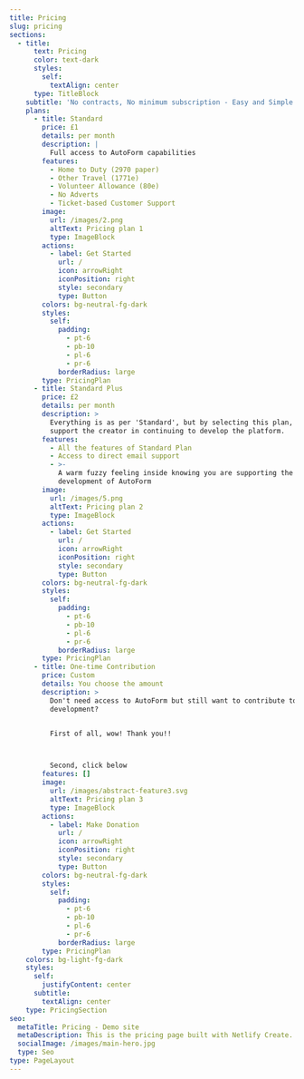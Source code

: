 ```yaml
---
title: Pricing
slug: pricing
sections:
  - title:
      text: Pricing
      color: text-dark
      styles:
        self:
          textAlign: center
      type: TitleBlock
    subtitle: 'No contracts, No minimum subscription - Easy and Simple Pricing'
    plans:
      - title: Standard
        price: £1
        details: per month
        description: |
          Full access to AutoForm capabilities
        features:
          - Home to Duty (2970 paper)
          - Other Travel (1771e)
          - Volunteer Allowance (80e)
          - No Adverts
          - Ticket-based Customer Support
        image:
          url: /images/2.png
          altText: Pricing plan 1
          type: ImageBlock
        actions:
          - label: Get Started
            url: /
            icon: arrowRight
            iconPosition: right
            style: secondary
            type: Button
        colors: bg-neutral-fg-dark
        styles:
          self:
            padding:
              - pt-6
              - pb-10
              - pl-6
              - pr-6
            borderRadius: large
        type: PricingPlan
      - title: Standard Plus
        price: £2
        details: per month
        description: >
          Everything is as per 'Standard', but by selecting this plan, you
          support the creator in continuing to develop the platform.
        features:
          - All the features of Standard Plan
          - Access to direct email support
          - >-
            A warm fuzzy feeling inside knowing you are supporting the
            development of AutoForm
        image:
          url: /images/5.png
          altText: Pricing plan 2
          type: ImageBlock
        actions:
          - label: Get Started
            url: /
            icon: arrowRight
            iconPosition: right
            style: secondary
            type: Button
        colors: bg-neutral-fg-dark
        styles:
          self:
            padding:
              - pt-6
              - pb-10
              - pl-6
              - pr-6
            borderRadius: large
        type: PricingPlan
      - title: One-time Contribution
        price: Custom
        details: You choose the amount
        description: >
          Don't need access to AutoForm but still want to contribute to the
          development?


          First of all, wow! Thank you!!



          Second, click below
        features: []
        image:
          url: /images/abstract-feature3.svg
          altText: Pricing plan 3
          type: ImageBlock
        actions:
          - label: Make Donation
            url: /
            icon: arrowRight
            iconPosition: right
            style: secondary
            type: Button
        colors: bg-neutral-fg-dark
        styles:
          self:
            padding:
              - pt-6
              - pb-10
              - pl-6
              - pr-6
            borderRadius: large
        type: PricingPlan
    colors: bg-light-fg-dark
    styles:
      self:
        justifyContent: center
      subtitle:
        textAlign: center
    type: PricingSection
seo:
  metaTitle: Pricing - Demo site
  metaDescription: This is the pricing page built with Netlify Create.
  socialImage: /images/main-hero.jpg
  type: Seo
type: PageLayout
---
```

